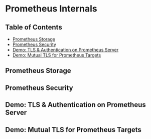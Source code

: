 # Prometheus Internals

## Table of Contents

<!-- START doctoc generated TOC please keep comment here to allow auto update -->
<!-- DON'T EDIT THIS SECTION, INSTEAD RE-RUN doctoc TO UPDATE -->

- [Prometheus Storage](#prometheus-storage)
- [Prometheus Security](#prometheus-security)
- [Demo: TLS & Authentication on Prometheus Server](#demo-tls--authentication-on-prometheus-server)
- [Demo: Mutual TLS for Prometheus Targets](#demo-mutual-tls-for-prometheus-targets)

<!-- END doctoc generated TOC please keep comment here to allow auto update -->

## Prometheus Storage

## Prometheus Security

## Demo: TLS & Authentication on Prometheus Server

## Demo: Mutual TLS for Prometheus Targets
